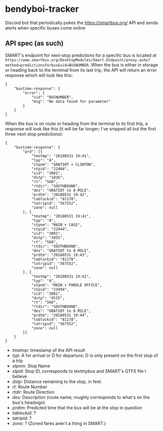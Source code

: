 # bendyboi-tracker
Discord bot that periodically pokes the https://smartbus.org/ API and sends alerts when specific buses come online

## API spec (as such)
SMART's endpoint for next-stop predictions for a specific bus is located at `https://www.smartbus.org/DesktopModules/Smart.Endpoint/proxy.ashx?method=predictionsforbus&vid=BUSNUMBER`.
When the bus is either in storage or heading back to the terminal from its last trip, the API will return an error response which will look like this:
```
{
	"bustime-response": {
		"error": {
			"vid": "BUSNUMBER",
			"msg": "No data found for parameter"
		}
	}
}
```
When the bus is on route or heading from the terminal to its first trip, a response will look like this (it will be far longer; I've snipped all but the first three next-stop predictions):
```
{
	"bustime-response": {
		"prd": [{
			"tmstmp": "20180531 19:41",
			"typ": "A",
			"stpnm": "GRATIOT + CLINTON",
			"stpid": "22404",
			"vid": "3001",
			"dstp": "1026",
			"rt": "560",
			"rtdir": "SOUTHBOUND",
			"des": "GRATIOT to 8 MILE",
			"prdtm": "20180531 19:42",
			"tablockid": "81178",
			"tatripid": "567552",
			"zone": null
		}, {
			"tmstmp": "20180531 19:41",
			"typ": "A",
			"stpnm": "MAIN + CASS",
			"stpid": "22444",
			"vid": "3001",
			"dstp": "3855",
			"rt": "560",
			"rtdir": "SOUTHBOUND",
			"des": "GRATIOT to 8 MILE",
			"prdtm": "20180531 19:43",
			"tablockid": "81178",
			"tatripid": "567552",
			"zone": null
		}, {
			"tmstmp": "20180531 19:41",
			"typ": "A",
			"stpnm": "MAIN + PAROLE OFFICE",
			"stpid": "23494",
			"vid": "3001",
			"dstp": "4515",
			"rt": "560",
			"rtdir": "SOUTHBOUND",
			"des": "GRATIOT to 8 MILE",
			"prdtm": "20180531 19:44",
			"tablockid": "81178",
			"tatripid": "567552",
			"zone": null
		}]
	}
}
```
* *tmstmp*: timestamp of the API result
* *typ*: A for arrival or D for departure; D is only present on the first stop of a trip
* *stpnm*: Stop Name
* *stpid*: Stop ID, corresponds to textmybus and SMART's GTFS file I believe
* *dstp*: Distance remaining to the stop, in feet.
* *rt*: Route Number
* *rtdir*: Route Direction
* *des*: Description (route name; roughly corresponds to what's on the bus's headsign)
* *prdtm*: Predicted time that the bus will be at the stop in question
* *tablockid*: ?
* *tatripid*: ?
* *zone*: ? (Zoned fares aren't a thing in SMART.)
